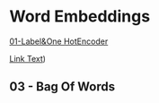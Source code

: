 # Word Embeddings

[01-Label&One HotEncoder](https://github.com/Fawzy-AI-Explorer/NLP-Tea/tree/main/01-Text-Preprocessing)

[Link Text](https://github.com/Fawzy-AI-Explorer/NLP-Tea/tree/main/01-Text-Preprocessing))




## 03 - Bag Of Words


